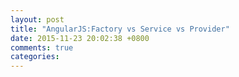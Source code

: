 ```yaml
---
layout: post
title: "AngularJS:Factory vs Service vs Provider"
date: 2015-11-23 20:02:38 +0800
comments: true
categories: 
---
```

